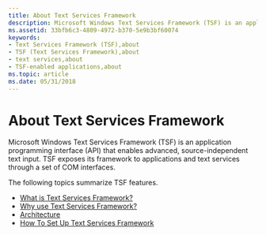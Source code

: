 ```yaml
---
title: About Text Services Framework
description: Microsoft Windows Text Services Framework (TSF) is an application programming interface (API) that enables advanced, source-independent text input. TSF exposes its framework to applications and text services through a set of COM interfaces.
ms.assetid: 33bfb6c3-4809-4972-b370-5e9b3bf60074
keywords:
- Text Services Framework (TSF),about
- TSF (Text Services Framework),about
- text services,about
- TSF-enabled applications,about
ms.topic: article
ms.date: 05/31/2018
---
```


# About Text Services Framework

Microsoft Windows Text Services Framework (TSF) is an application programming interface (API) that enables advanced, source-independent text input. TSF exposes its framework to applications and text services through a set of COM interfaces.

The following topics summarize TSF features.

-   [What is Text Services Framework?](what-is-text-services-framework.md)
-   [Why use Text Services Framework?](why-use-text-services-framework.md)
-   [Architecture](architecture.md)
-   [How To Set Up Text Services Framework](how-to-set-up-tsf.md)

 

 




